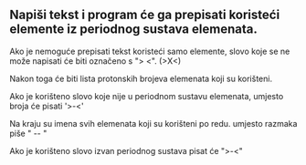 Napiši tekst i program će ga prepisati koristeći elemente iz periodnog sustava elemenata.
-

Ako je nemoguće prepisati tekst koristeći samo elemente, slovo koje se ne može napisati će biti označeno s "> <". (>X<)

Nakon toga će biti lista protonskih brojeva elemenata koji su korišteni.

Ako je korišteno slovo koje nije u periodnom sustavu elemenata, umjesto broja će pisati '>-<'

Na kraju su imena svih elemenata koji su korišteni po redu. umjesto razmaka piše " --  "

Ako je korišteno slovo izvan periodnog sustava pisat će ">-<"
